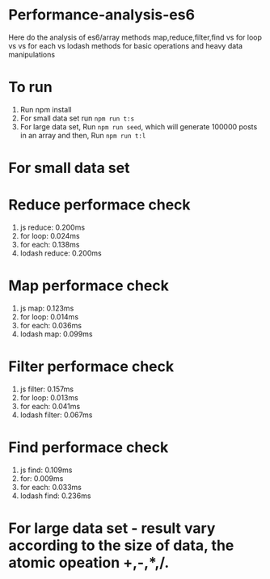 # Performance-analysis-es6
Here do the analysis of es6/array methods map,reduce,filter,find vs for loop vs vs for each vs lodash methods for basic operations and heavy data manipulations

# To run 
 1. Run npm install
 2. For small data set run `npm run t:s`
 3. For large data set, Run `npm run seed`, which will generate 100000 posts in an array and then, Run `npm run t:l`
    

# For small data set 
# Reduce performace check
1. js reduce: 0.200ms
2. for loop: 0.024ms
3. for each: 0.138ms
4. lodash reduce: 0.200ms
# Map performace check 
1. js map: 0.123ms
2. for loop: 0.014ms
3. for each: 0.036ms
4. lodash map: 0.099ms
# Filter performace check 
1. js filter: 0.157ms
2. for loop: 0.013ms
3. for each: 0.041ms
4. lodash filter: 0.067ms
# Find performace check 
1. js find: 0.109ms
2. for: 0.009ms
3. for each: 0.033ms
4. lodash find: 0.236ms

# For large data set - result vary according to the size of data, the atomic opeation +,-,*,/.
